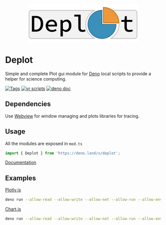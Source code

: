 <p align="center">
	<img align="center" src="https://raw.githubusercontent.com/JOTSR/Deplot/main/public/logo.png"  />
	<br>
</p>

# Deplot

Simple and complete Plot gui module for [Deno](https://deno.land) local scripts
to provide a helper for science computing.

[![Tags](https://img.shields.io/github/v/release/JOTSR/Deplot)](https://github.com/JOTSR/Deplot/releases)
[![vr scripts](https://badges.velociraptor.run/flat.svg)](https://velociraptor.run)
[![deno doc](https://doc.deno.land/badge.svg)](https://doc.deno.land/https/deno.land/x/deplot/mod.ts)

<!-- [![CI Status](https://img.shields.io/github/workflow/status/JOTSR/Deplot/check)](https://github.com/JOTSR/Deplot/actions) -->

## Dependencies

Use [Webview](https://deno.land/x/webview@0.7.0-pre.1) for window managing and
plots libraries for tracing.

## Usage

All the modules are exposed in `mod.ts`

```ts
import { Deplot } from 'https://deno.land/x/deplot';
```

[Documentation](https://doc.deno.land/https/https/deno.land/x/deplot/mod.ts)

## Examples

[Plotly.js](https://plotly.com/javascript/)

```sh
deno run --allow-read --allow-write --allow-net --allow-run --allow-env --allow-ffi --unstable --no-check https://deno.land/x/deplot/examples/plotly.ts
```

[Chart.js](https://www.chartjs.org/docs/3.7.0/)

```sh
deno run --allow-read --allow-write --allow-net --allow-run --allow-env --allow-ffi --unstable --no-check https://deno.land/x/deplot/examples/chartjs.ts
```

<!--
[Google Charts](https://developers.google.com/chart/interactive/docs)

```
deno run --allow-ffi --unstable https://deno.land/x/deplot/examples/gcharts.ts
``` -->
